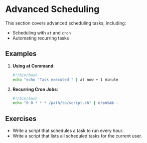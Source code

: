 # Advanced Scheduling

This section covers advanced scheduling tasks, including:

- Scheduling with `at` and `cron`
- Automating recurring tasks

## Examples

1. **Using at Command**:
   ```bash
   #!/bin/bash
   echo "echo 'Task executed'" | at now + 1 minute
   ```

2. **Recurring Cron Jobs**:
   ```bash
   #!/bin/bash
   echo "0 0 * * * /path/to/script.sh" | crontab -
   ```

## Exercises

- Write a script that schedules a task to run every hour.
- Write a script that lists all scheduled tasks for the current user.
